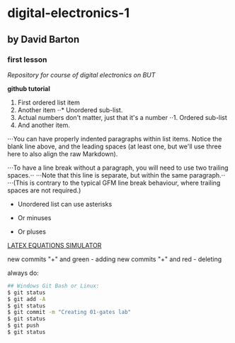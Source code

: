 # digital-electronics-1
## by David Barton
### first lesson
_Repository for course of digital electronics on BUT_

__github tutorial__

1. First ordered list item
2. Another item
⋅⋅* Unordered sub-list. 
1. Actual numbers don't matter, just that it's a number
⋅⋅1. Ordered sub-list
4. And another item.

⋅⋅⋅You can have properly indented paragraphs within list items. Notice the blank line above, and the leading spaces (at least one, but we'll use three here to also align the raw Markdown).

⋅⋅⋅To have a line break without a paragraph, you will need to use two trailing spaces.⋅⋅
⋅⋅⋅Note that this line is separate, but within the same paragraph.⋅⋅
⋅⋅⋅(This is contrary to the typical GFM line break behaviour, where trailing spaces are not required.)

* Unordered list can use asterisks
- Or minuses
+ Or pluses

[LATEX EQUATIONS SIMULATOR](https://editor.codecogs.com/)

[link text itself]: http://www.reddit.com

new commits "+" and green - adding
new commits "+" and red - deleting

always do: 
```bash
## Windows Git Bash or Linux:
$ git status
$ git add -A
$ git status
$ git commit -m "Creating 01-gates lab"
$ git status
$ git push
$ git status
```
